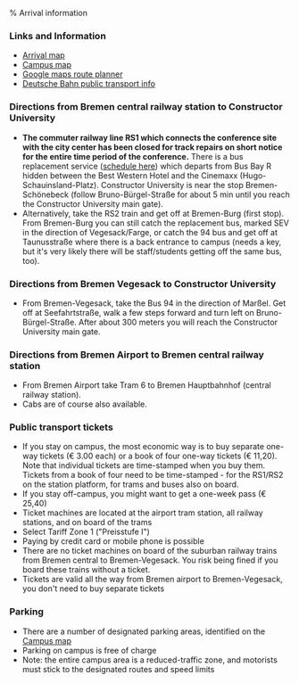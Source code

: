 % Arrival information


### Links and Information

* [Arrival map](https://constructor.university/sites/default/files/2023-08/CUB_directions.pdf)
* [Campus map](https://constructor.university/sites/default/files/2023-04/CU_Campus_Map_EN_2022_02.pdf)
* [Google maps route planner](https://www.google.de/maps/dir//Constructor+University,+Campus+Ring+1,+28759+Bremen/@53.1670277,8.4868288,11z/data=!4m8!4m7!1m0!1m5!1m1!1s0x47b12ca1e7c06c65:0x903fa1786c3fd4e9!2m2!1d8.6516237!2d53.1670277?hl=en&entry=ttu)
* [Deutsche Bahn public transport info](https://int.bahn.de/en/)

### Directions from Bremen central railway station to Constructor University

* **The commuter railway line RS1 which connects the conference site with the city center has been closed for track repairs on short notice for the entire time period of the conference.** There is a bus replacement service ([schedule here](https://download.transdev.de/transdev/uploads/nwb/schedule/1505227/rs-1-22-06-bis-04-08-2024-ersatzfahrplan.pdf)) which departs from Bus Bay R hidden between the Best Western Hotel and the Cinemaxx (Hugo-Schauinsland-Platz). Constructor University is near the stop Bremen-Schönebeck (follow Bruno-Bürgel-Straße for about 5 min until you reach the Constructor University main gate).
* Alternatively, take the RS2 train and get off at Bremen-Burg (first stop). From Bremen-Burg you can still catch the replacement bus, marked SEV in the direction of Vegesack/Farge, or catch the 94 bus and get off at Taunusstraße where there is a back entrance to campus (needs a key, but it's very likely there will be staff/students getting off the same bus, too).

### Directions from Bremen Vegesack to Constructor University

* From Bremen-Vegesack, take the Bus 94 in the direction of Marßel. Get off at Seefahrtstraße, walk a few steps forward and turn left on Bruno-Bürgel-Straße. After about 300 meters you will reach the Constructor University main gate.

### Directions from Bremen Airport to Bremen central railway station

* From Bremen Airport take Tram 6 to Bremen Hauptbahnhof (central railway station).
* Cabs are of course also available.

### Public transport tickets

* If you stay on campus, the most economic way is to buy separate one-way tickets (€ 3.00 each) or a book of four one-way tickets (€ 11,20).  Note that individual tickets are time-stamped when you buy them.  Tickets from a book of four need to be time-stamped - for the RS1/RS2 on the station platform, for trams and buses also on board.
* If you stay off-campus, you might want to get a one-week pass (€ 25,40)
* Ticket machines are located at the airport tram station, all railway stations, and on board of the trams
* Select Tariff Zone 1 ("Preisstufe I")
* Paying by credit card or mobile phone is possible
* There are no ticket machines on board of the suburban railway trains from Bremen central to Bremen-Vegesack.  You risk being fined if you board these trains without a ticket.
* Tickets are valid all the way from Bremen airport to Bremen-Vegesack, you don't need to buy separate tickets

### Parking

* There are a number of designated parking areas, identified on the [Campus map](https://constructor.university/sites/default/files/2023-04/CU_Campus_Map_EN_2022_02.pdf)
* Parking on campus is free of charge
* Note: the entire campus area is a reduced-traffic zone, and motorists must stick to the designated routes and speed limits




